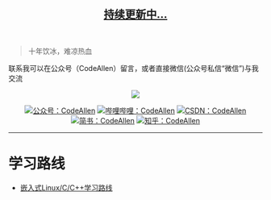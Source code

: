 <p align="center" style="color:blue">
  <a href="https://allen5g.blog.csdn.net/article/details/84500880">
    <h2 align="center">
        持续更新中...
    </h2>
  </a>
</p>

<p>
  <br>
</p>

</p></p>

> 十年饮冰，难凉热血

联系我可以在公众号（CodeAllen）留言，或者直接微信(公众号私信“微信”)与我交流

<p align="center">
    <a href="https://github.com/CodeAllen999/Linux-C-CPP-Collection/blob/main/README.md" target="_blank">
        <img src="https://img.shields.io/badge/Linux%2FC%2FCPP%E5%BC%80%E6%BA%90%E9%A1%B9%E7%9B%AE-%E3%80%90%E9%AB%98%E7%BA%A7%E5%B5%8C%E5%85%A5%E5%BC%8F%E8%BD%AF%E4%BB%B6%E5%B7%A5%E7%A8%8B%E5%B8%88%E8%87%AA%E5%AD%A6%E4%B9%8B%E8%B7%AF%E3%80%91-green.svg" width=""/>
    </a>
</p>

<p align="center">
  <a href="https://mp.weixin.qq.com/s/d6L3zmwGIor7QmuGoJHeNQ"><img src="https://img.shields.io/badge/%E5%85%AC%E4%BC%97%E5%8F%B7-CodeAllen-green.svg" alt="公众号：CodeAllen"></a>
  <a href="https://space.bilibili.com/239370102"><img src="https://img.shields.io/badge/bilibili-CodeAllen-blue.svg" alt="哔哩哔哩：CodeAllen"></a>
  <a href="https://blog.csdn.net/wangshuaiwsws95"><img src="https://img.shields.io/badge/CSDN-CodeAllen-red.svg" alt="CSDN：CodeAllen"></a>
  <a href="https://www.jianshu.com/u/81c09b7f9b4a"><img src="https://img.shields.io/badge/%E7%AE%80%E4%B9%A6-CodeAllen-orange.svg" alt="简书：CodeAllen"></a>
  <a href="https://www.zhihu.com/people/Allen5G"><img src="https://img.shields.io/badge/%E7%9F%A5%E4%B9%8E-CodeAllen-blue.svg" alt="知乎：CodeAllen"></a>
</p>


---
# 学习路线

- [嵌入式Linux/C/C++学习路线](https://zhuanlan.zhihu.com/p/97869854)
